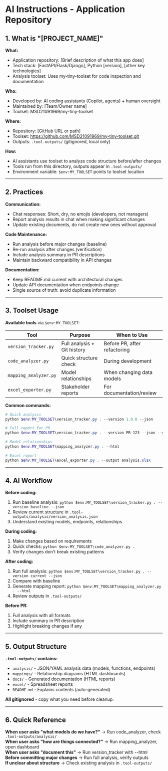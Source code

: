 # AI Instructions - Application Repository

## 1. What is "[PROJECT_NAME]"

**What:**
- Application repository: [Brief description of what this app does]
- Tech stack: [FastAPI/Flask/Django], Python [version], [other key technologies]
- Analysis toolset: Uses my-tiny-toolset for code inspection and documentation

**Who:**
- Developed by: AI coding assistants (Copilot, agents) + human oversight
- Maintained by: [Team/Owner name]
- Toolset: MSD21091969/my-tiny-toolset

**Where:**
- Repository: [GitHub URL or path]
- Toolset: https://github.com/MSD21091969/my-tiny-toolset.git
- Outputs: `.tool-outputs/` (gitignored, local only)

**How:**
- AI assistants use toolset to analyze code structure before/after changes
- Tools run from this directory, outputs appear in `.tool-outputs/`
- Environment variable: `$env:MY_TOOLSET` points to toolset location

---

## 2. Practices

**Communication:**
- Chat responses: Short, dry, no emojis (developers, not managers)
- Report analysis results in chat when making significant changes
- Update existing documents, do not create new ones without approval

**Code Maintenance:**
- Run analysis before major changes (baseline)
- Re-run analysis after changes (verification)
- Include analysis summary in PR descriptions
- Maintain backward compatibility in API changes

**Documentation:**
- Keep README.md current with architectural changes
- Update API documentation when endpoints change
- Single source of truth: avoid duplicate information

---

## 3. Toolset Usage

**Available tools** via `$env:MY_TOOLSET`:

| Tool | Purpose | When to Use |
|------|---------|-------------|
| `version_tracker.py` | Full analysis + Git history | Before PR, after refactoring |
| `code_analyzer.py` | Quick structure check | During development |
| `mapping_analyzer.py` | Model relationships | When changing data models |
| `excel_exporter.py` | Stakeholder reports | For documentation/review |

**Common commands:**
```powershell
# Quick analysis
python $env:MY_TOOLSET\version_tracker.py . --version 1.0.0 --json

# Full report for PR
python $env:MY_TOOLSET\version_tracker.py . --version PR-123 --json --yaml --html

# Model relationships
python $env:MY_TOOLSET\mapping_analyzer.py . --html

# Excel report
python $env:MY_TOOLSET\excel_exporter.py . --output analysis.xlsx
```

---

## 4. AI Workflow

**Before coding:**
1. Run baseline analysis: `python $env:MY_TOOLSET\version_tracker.py . --version baseline --json`
2. Review current structure in `.tool-outputs/analysis/version_analysis.json`
3. Understand existing models, endpoints, relationships

**During coding:**
1. Make changes based on requirements
2. Quick checks: `python $env:MY_TOOLSET\code_analyzer.py .`
3. Verify changes don't break existing patterns

**After coding:**
1. Run full analysis: `python $env:MY_TOOLSET\version_tracker.py . --version current --json`
2. Compare with baseline
3. Generate mapping report: `python $env:MY_TOOLSET\mapping_analyzer.py . --html`
4. Review outputs in `.tool-outputs/`

**Before PR:**
1. Full analysis with all formats
2. Include summary in PR description
3. Highlight breaking changes if any

---

## 5. Output Structure

**`.tool-outputs/` contains:**
- `analysis/` - JSON/YAML analysis data (models, functions, endpoints)
- `mappings/` - Relationship diagrams (HTML dashboards)
- `docs/` - Generated documentation (HTML reports)
- `excel/` - Spreadsheet reports
- `README.md` - Explains contents (auto-generated)

**All gitignored** - copy what you need before cleanup.

---

## 6. Quick Reference

**When user asks "what models do we have?"** → Run code_analyzer, check `.tool-outputs/analysis/`  
**When user asks "how are things connected?"** → Run mapping_analyzer, open dashboard  
**When user asks "document this"** → Run version_tracker with --html  
**Before committing major changes** → Run full analysis, verify outputs  
**If unclear about structure** → Check existing analysis in `.tool-outputs/`
